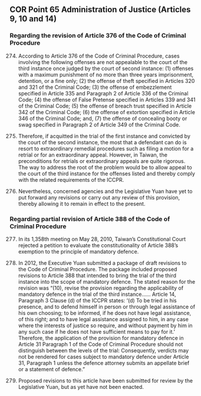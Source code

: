 ## COR Point 65 Administration of Justice (Articles 9, 10 and 14)

### Regarding the revision of Article 376 of the Code of Criminal Procedure

<ol start="274">
  <li><p>According to Article 376 of the Code of Criminal Procedure, cases involving the following offenses are not appealable to the court of the third instance once judged by the court of second instance: (1) offenses with a maximum punishment of no more than three years imprisonment, detention, or a fine only; (2) the offense of theft specified in Articles 320 and 321 of the Criminal Code; (3) the offense of embezzlement specified in Article 335 and Paragraph 2 of Article 336 of the Criminal Code; (4) the offense of False Pretense specified in Articles 339 and 341 of the Criminal Code; (5) the offense of breach trust specified in Article 342 of the Criminal Code; (6) the offense of extortion specified in Article 346 of the Criminal Code; and, (7) the offense of concealing booty or swag specified in Paragraph 2 of Article 349 of the Criminal Code.</p></li>

  <li><p>Therefore, if acquitted in the trial of the first instance and convicted by the court of the second instance, the most that a defendant can do is resort to extraordinary remedial procedures such as filing a motion for a retrial or for an extraordinary appeal. However, in Taiwan, the preconditions for retrials or extraordinary appeals are quite rigorous. The way to address the root of the problem would be to allow appeal to the court of the third instance for the offenses listed and thereby comply with the related requirements of the ICCPR.</p></li>

  <li><p>Nevertheless, concerned agencies and the Legislative Yuan have yet to put forward any revisions or carry out any review of this provision, thereby allowing it to remain in effect to the present.</p></li>
</ol>

### Regarding partial revision of Article 388 of the Code of Criminal Procedure

<ol start="277">
  <li><p>In its 1,358th meeting on May 28, 2010, Taiwan’s Constitutional Court rejected a petition to evaluate the constitutionality of Article 388’s exemption to the principle of mandatory defence.</p></li>

  <li><p>In 2012, the Executive Yuan submitted a package of draft revisions to the Code of Criminal Procedure. The package included proposed revisions to Article 388 that intended to bring the trial of the third instance into the scope of mandatory defence. The stated reason for the revision was “(10), revise the provision regarding the applicability of mandatory defence in the trial of the third instance…… Article 14, Paragraph 3 Clause (d) of the ICCPR states: ‘(d) To be tried in his presence, and to defend himself in person or through legal assistance of his own choosing; to be informed, if he does not have legal assistance, of this right; and to have legal assistance assigned to him, in any case where the interests of justice so require, and without payment by him in any such case if he does not have sufficient means to pay for it.’ Therefore, the application of the provision for mandatory defence in Article 31 Paragraph 1 of the Code of Criminal Procedure should not distinguish between the levels of the trial: Consequently, verdicts may not be rendered for cases subject to mandatory defence under Article 31, Paragraph 1 unless the defence attorney submits an appellate brief or a statement of defence.”</p></li>

  <li><p>Proposed revisions to this article have been submitted for review by the Legislative Yuan, but as yet have not been enacted.</p></li>
</ol>
